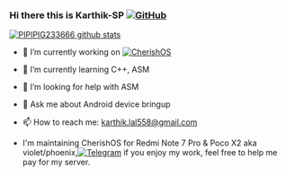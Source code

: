 ### Hi there this is Karthik-SP [![GitHub](https://img.shields.io/badge/dynamic/json?logo=github&label=GitHub+Followers&labelColor=282c34&color=181717&query=%24.data.totalSubs&url=https%3A%2F%2Fapi.spencerwoo.com%2Fsubstats%2F%3Fsource%3Dgithub%26queryKey%3DPIPIPIG233666&longCache=true)](https://github.com/PIPIPIG233666)
[![PIPIPIG233666 github stats](https://github-readme-stats.vercel.app/api?username=PIPIPIG233666&hide=issues&show_icons=true&include_all_commits=true&theme=dracula)](https://github.com/karthik558)

- 🔭 I’m currently working on [![CherishOS](https://img.shields.io/static/v1?label=Lineage&message=OS&color=167c80)](https://github.com/CherishOS)
- 🌱 I’m currently learning C++, ASM
- 🤔 I’m looking for help with ASM
- 💬 Ask me about Android device bringup
- 📫 How to reach me: karthik.lal558@gmail.com

- I'm maintaining CherishOS for Redmi Note 7 Pro & Poco X2 aka violet/phoenix,[![Telegram](https://img.shields.io/badge/dynamic/json?logo=telegram&label=%40LineageOSDavinci&labelColor=282c34&suffix=+members&color=2CA5E0&query=%24.data.totalSubs&url=https%3A%2F%2Fapi.spencerwoo.com%2Fsubstats%2F%3Fsource%3Dtelegram%26queryKey%3Dlineagedavinciofficial&longCache=true)](https://t.me/lineagedavinciofficial) if you enjoy my work, feel free to help me pay for my server.

